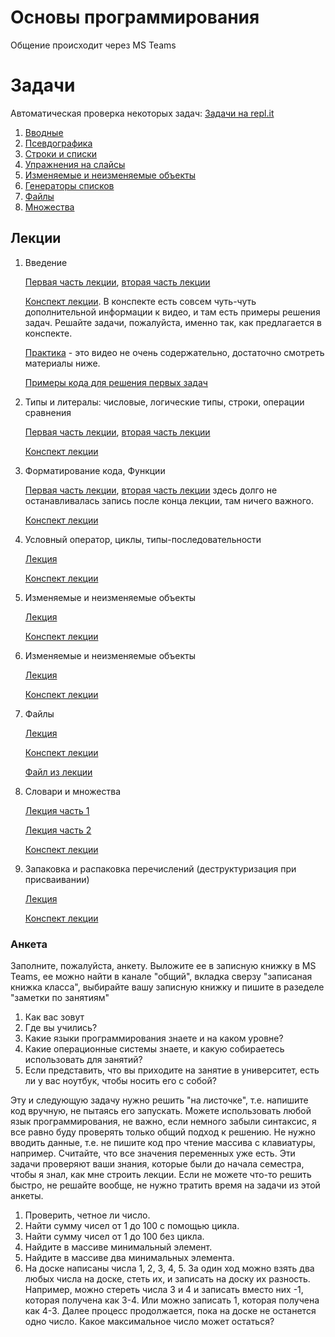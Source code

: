 # Основы программирования

Общение происходит через MS Teams

# Задачи

Автоматическая проверка некоторых задач: [Задачи на repl.it](https://repl.it/classroom/invite/Y4lXO57)

1. [Вводные](1_intro.md)
2. [Псевдографика](2_tasks_pseudographics.md)
3. [Строки и списки](3_strings_lists.md)
4. [Упражнения на слайсы](4_slices.md)
5. [Изменяемые и неизменяемые объекты](5_mutable_objects.md)
6. [Генераторы списков](6_list_generators.md)
7. [Файлы](7_files.md)
8. [Множества](8_sets.md)

## Лекции

1.  Введение

    [Первая часть лекции](https://web.microsoftstream.com/video/22bd04c1-9284-4995-9f96-7d1679913b93), [вторая часть лекции](https://web.microsoftstream.com/video/a528822b-55cf-48ef-ae74-53be4b99db13)
 
    [Конспект лекции](http://nbviewer.jupyter.org/github/iposov/students-site/blob/master/20fall/programming_basics/2020-lecture-1.ipynb). В конспекте
есть совсем чуть-чуть дополнительной информации к видео, и там есть примеры решения задач. Решайте задачи, пожалуйста, именно так, как предлагается в конспекте.
  
    [Практика](https://web.microsoftstream.com/video/4c63ef35-518e-4a4e-9433-6892c9d0b711) - это видео не очень содержательно, достаточно смотреть материалы ниже.
  
    [Примеры кода для решения первых задач](basic_code_examples.md)
1.  Типы и литералы: числовые, логические типы, строки, операции сравнения

     [Первая часть лекции](https://web.microsoftstream.com/video/735688ef-c7c7-4830-adfa-f93dfd8e1063), [вторая часть лекции](https://web.microsoftstream.com/video/4bab1099-2985-44ca-894e-cd23cb50d94d3)
     
     [Конспект лекции](http://nbviewer.jupyter.org/github/iposov/students-site/blob/master/20fall/programming_basics/2020-lecture-2.ipynb)
     
1. Форматирование кода, Функции

    [Первая часть лекции](https://web.microsoftstream.com/video/d0872b46-e18c-48c0-92ed-2039234e34d4), [вторая часть лекции](https://web.microsoftstream.com/video/1c9988f4-26c2-4b6e-9c00-bc5819450143) здесь долго не останавливалась запись после конца лекции, там ничего важного.

    [Конспект лекции](http://nbviewer.jupyter.org/github/iposov/students-site/blob/master/20fall/programming_basics/2020-lecture-3.ipynb)
    
1. Условный оператор, циклы, типы-последовательности

    [Лекция](https://web.microsoftstream.com/video/2f654c3c-78ff-4ec2-8b49-78b782ba48ad)
    
    [Конспект лекции](http://nbviewer.jupyter.org/github/iposov/students-site/blob/master/20fall/programming_basics/2020-lecture-4.ipynb)
    
1. Изменяемые и неизменяемые объекты

   [Лекция](https://web.microsoftstream.com/video/711b1b14-e7a0-41cf-b3b1-763761163385)
   
   [Конспект лекции](http://nbviewer.jupyter.org/github/iposov/students-site/blob/master/20fall/programming_basics/2020-lecture-5.ipynb)
   
1. Изменяемые и неизменяемые объекты

   [Лекция](https://web.microsoftstream.com/video/920a5e2a-5c02-49bc-8cf1-4a6badc23672)
  
   [Конспект лекции](http://nbviewer.jupyter.org/github/iposov/students-site/blob/master/20fall/programming_basics/2020-lecture-6.ipynb)
   
1. Файлы

   [Лекция](https://web.microsoftstream.com/video/99a2df56-2211-41dc-a01e-40e7bc9e2164)
 
   [Конспект лекции](http://nbviewer.jupyter.org/github/iposov/students-site/blob/master/20fall/programming_basics/2020-lecture-7.ipynb)
  
   [Файл из лекции](text_utf8.txt)
   
1. Словари и множества

   [Лекция часть 1](https://web.microsoftstream.com/video/7e77874b-bc10-443b-934a-18c678b15e0b)
   
   [Лекция часть 2](https://web.microsoftstream.com/video/d3a37094-32df-4ce3-86cc-f54ad2981ccb)
 
   [Конспект лекции](http://nbviewer.jupyter.org/github/iposov/students-site/blob/master/20fall/programming_basics/2020-lecture-8.ipynb)
   
1. Запаковка и распаковка перечислений (деструктуризация при присваивании) 

   [Лекция](https://web.microsoftstream.com/video/76f7b137-e519-4e9a-822f-9a6b7af09d10)
 
   [Конспект лекции](http://nbviewer.jupyter.org/github/iposov/students-site/blob/master/20fall/programming_basics/2020-lecture-9.ipynb)

### Анкета

Заполните, пожалуйста, анкету. Выложите ее в записную книжку в MS Teams, ее можно найти 
в канале "общий", вкладка сверзу "записаная книжка класса", выбирайте вашу записную книжку и пишите в разеделе "заметки по занятиям"

1. Как вас зовут
1. Где вы учились?
1. Какие языки программирования знаете и на каком уровне?
1. Какие операционные системы знаете, и какую собираетесь использовать для занятий?
1. Если представить, что вы приходите на занятие в университет, есть ли у вас ноутбук, чтобы носить его с собой?

Эту и следующую задачу нужно решить "на листочке", т.е. напишите код вручную, не пытаясь его запускать.
Можете использовать любой язык программирования, не важно, если немного забыли синтаксис, я все равно буду проверять
только общий подход к решению. Не нужно вводить данные, т.е. не пишите код про чтение массива с клавиатуры, например.
Считайте, что все значения переменных уже есть. Эти задачи проверяют ваши знания, которые были до начала семестра, чтобы
я знал, как мне строить лекции. Если не можете что-то решить быстро, не решайте вообще, не нужно тратить время на задачи из этой анкеты.

1. Проверить, четное ли число.
1. Найти сумму чисел от 1 до 100 с помощью цикла.
1. Найти сумму чисел от 1 до 100 без цикла.
1. Найдите в массиве минимальный элемент.
1. Найдите в массиве два минимальных элемента.
1. На доске написаны числа 1, 2, 3, 4, 5. За один ход можно взять два любых числа на доске, стеть их, и записать на доску их разность. Например,
можно стереть числа 3 и 4 и записать вместо них -1, которая получена как 3-4. Или можно записать 1, которая получена как 4-3. Далее процесс продолжается,
пока на доске не останется одно число. Какое максимальное число может остаться?
